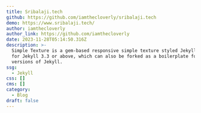 ```yaml
---
title: Sribalaji.tech
github: https://github.com/iamthecloverly/sribalaji.tech
demo: https://www.sribalaji.tech/
author: iamthecloverly
author_link: https://github.com/iamthecloverly
date: 2023-11-28T05:14:50.316Z
description: >-
  Simple Texture is a gem-based responsive simple texture styled Jekyll theme
  for Jekyll 3.3 or above, which can also be forked as a boilerplate for older
  versions of Jekyll.
ssg:
  - Jekyll
css: []
cms: []
category:
  - Blog
draft: false
---
```

